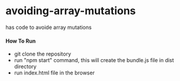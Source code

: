 # avoiding-array-mutations

has code to avoide array mutations

#### How To Run

* git clone the repository
* run "npm start" command, this will create the bundle.js file in dist directory
* run index.html file in the browser
